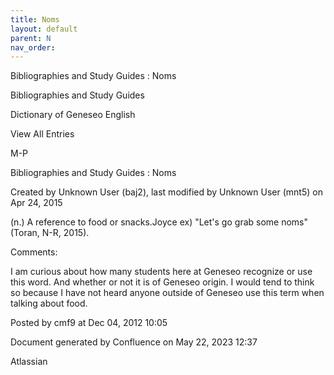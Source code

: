 ```yaml
---
title: Noms
layout: default
parent: N
nav_order:
---
```


Bibliographies and Study Guides : Noms

Bibliographies and Study Guides

Dictionary of Geneseo English

View All Entries

M-P

Bibliographies and Study Guides : Noms

Created by  Unknown User (baj2), last modified by  Unknown User (mnt5) on Apr 24, 2015

(n.) A reference to food or snacks.Joyce ex) &quot;Let's go grab some noms&quot; (Toran, N-R, 2015).

Comments:

I am curious about how many students here at Geneseo recognize or use this word. And whether or not it is of Geneseo origin. I would tend to think so because I have not heard anyone outside of Geneseo use this term when talking about food.

Posted by cmf9 at Dec 04, 2012 10:05

Document generated by Confluence on May 22, 2023 12:37

Atlassian
